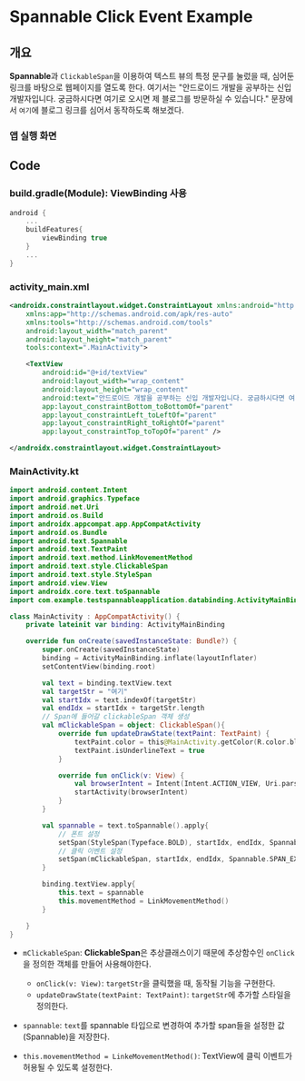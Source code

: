 # Spannable Click Event Example

## 개요
**Spannable**과 `ClickableSpan`을 이용하여 텍스트 뷰의 특정 문구를 눌렀을 때, 심어둔 링크를 바탕으로 웹페이지를 열도록 한다.
여기서는 "안드로이드 개발을 공부하는 신입 개발자입니다. 궁금하시다면 여기로 오시면 제 블로그를 방문하실 수 있습니다." 문장에서 `여기`에 블로그 링크를 심어서 동작하도록 해보겠다.

### 앱 실행 화면

## Code
### build.gradle(Module): ViewBinding 사용
``` kotlin
android {
    ...
    buildFeatures{
        viewBinding true
    }
    ...
}
```

### activity_main.xml
``` xml
<androidx.constraintlayout.widget.ConstraintLayout xmlns:android="http://schemas.android.com/apk/res/android"
    xmlns:app="http://schemas.android.com/apk/res-auto"
    xmlns:tools="http://schemas.android.com/tools"
    android:layout_width="match_parent"
    android:layout_height="match_parent"
    tools:context=".MainActivity">

    <TextView
        android:id="@+id/textView"
        android:layout_width="wrap_content"
        android:layout_height="wrap_content"
        android:text="안드로이드 개발을 공부하는 신입 개발자입니다. 궁금하시다면 여기로 오시면 제 블로그를 방문하실 수 있습니다."
        app:layout_constraintBottom_toBottomOf="parent"
        app:layout_constraintLeft_toLeftOf="parent"
        app:layout_constraintRight_toRightOf="parent"
        app:layout_constraintTop_toTopOf="parent" />

</androidx.constraintlayout.widget.ConstraintLayout>
```

### MainActivity.kt
``` kotlin
import android.content.Intent
import android.graphics.Typeface
import android.net.Uri
import android.os.Build
import androidx.appcompat.app.AppCompatActivity
import android.os.Bundle
import android.text.Spannable
import android.text.TextPaint
import android.text.method.LinkMovementMethod
import android.text.style.ClickableSpan
import android.text.style.StyleSpan
import android.view.View
import androidx.core.text.toSpannable
import com.example.testspannableapplication.databinding.ActivityMainBinding

class MainActivity : AppCompatActivity() {
    private lateinit var binding: ActivityMainBinding

    override fun onCreate(savedInstanceState: Bundle?) {
        super.onCreate(savedInstanceState)
        binding = ActivityMainBinding.inflate(layoutInflater)
        setContentView(binding.root)

        val text = binding.textView.text
        val targetStr = "여기"
        val startIdx = text.indexOf(targetStr)
        val endIdx = startIdx + targetStr.length
        // Span에 들어갈 clickableSpan 객체 생성
        val mClickableSpan = object: ClickableSpan(){
            override fun updateDrawState(textPaint: TextPaint) {
                textPaint.color = this@MainActivity.getColor(R.color.blue)
                textPaint.isUnderlineText = true
            }

            override fun onClick(v: View) {
                val browserIntent = Intent(Intent.ACTION_VIEW, Uri.parse("https://www.google.com"))
                startActivity(browserIntent)
            }
        }

        val spannable = text.toSpannable().apply{
            // 폰트 설정
            setSpan(StyleSpan(Typeface.BOLD), startIdx, endIdx, Spannable.SPAN_EXCLUSIVE_EXCLUSIVE)
            // 클릭 이벤트 설정
            setSpan(mClickableSpan, startIdx, endIdx, Spannable.SPAN_EXCLUSIVE_EXCLUSIVE)
        }

        binding.textView.apply{
            this.text = spannable
            this.movementMethod = LinkMovementMethod()
        }

    }
}

```

- `mClickableSpan`: **ClickableSpan**은 추상클래스이기 때문에 추상함수인 `onClick`을 정의한 객체를 만들어 사용해야한다. 
  - `onClick(v: View)`: `targetStr`을 클릭했을 때, 동작될 기능을 구현한다.
  - `updateDrawState(textPaint: TextPaint)`: `targetStr`에 추가할 스타일을 정의한다.

- `spannable`: `text`를 spannable 타입으로 변경하여 추가할 span들을 설정한 값(Spannable)을 저장한다.

- `this.movementMethod = LinkeMovementMethod()`: TextView에 클릭 이벤트가 허용될 수 있도록 설정한다.

